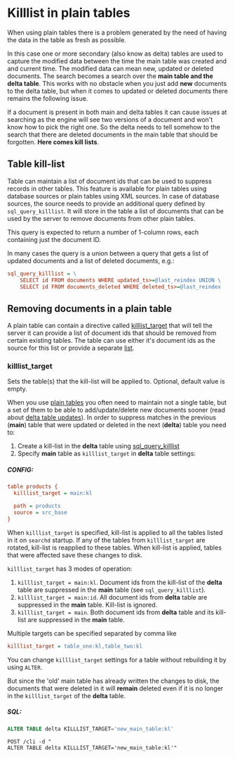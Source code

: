 # Killlist in plain tables

When using plain tables there is a problem generated by the need of having the data in the table as fresh as possible.

In this case one or more secondary (also know as delta) tables are used to capture the modified data between the time the main table was created and and current time. The modified data can mean new, updated or deleted documents. The search becomes a search over the **main table and the delta table**. This works with no obstacle when you just add **new** documents to the delta table, but when it comes to updated or deleted documents there remains the following issue.

If a document is present in both main and delta tables it can cause issues at searching as the engine will see two versions of a document and won't know how to pick the right one. So the delta needs to tell somehow to the search that there are deleted documents in the main table that should be forgotten. **Here comes kill lists**.

## Table kill-list
Table can maintain a list of document ids that can be used to suppress records in other tables. This feature is available for plain tables using database sources or plain tables using XML sources. In case of database sources, the source needs to provide an additional query defined by `sql_query_killlist`. It will store in the table a list of documents that can be used by the server to remove documents from other plain tables.

This query is expected to return a number of 1-column rows, each containing just the document ID.

In many cases the query is a union between a query that gets a list of updated documents and a list of deleted documents, e.g.:

```ini
sql_query_killlist = \
    SELECT id FROM documents WHERE updated_ts>=@last_reindex UNION \
    SELECT id FROM documents_deleted WHERE deleted_ts>=@last_reindex
```

## Removing documents in a plain table
A plain table can contain a directive called [killlist_target](../../Creating_a_table/Local_tables/Plain_and_real-time_table_settings.md#killlist_target) that will tell the server it can provide a list of document ids that should be removed from certain existing tables. The table can use either it's document ids as the source for this list or provide a separate [list](../../Adding_data_from_external_storages/Adding_data_to_tables/Killlist_in_plain_tables.md#Table-kill-list).

### killlist_target

<!-- example killlist_target 1 -->
Sets the table(s) that the kill-list will be applied to. Optional, default value is empty.

When you use [plain tables](../../Creating_a_table/Local_tables/Plain_table.md) you often need to maintain not a single table, but a set of them to be able to add/update/delete new documents sooner (read about [delta table updates](../../Adding_data_from_external_storages/Main_delta.md)). In order to suppress matches in the previous (**main**) table that were updated or deleted in the next (**delta**) table you need to:

1.  Create a kill-list in the **delta** table using [sql_query_killlist](../../Adding_data_from_external_storages/Adding_data_to_tables/Killlist_in_plain_tables.md#Table-kill-list)
2.  Specify **main** table as `killlist_target` in **delta** table settings:


<!-- intro -->
##### CONFIG:

<!-- request CONFIG -->

```ini
table products {
  killlist_target = main:kl

  path = products
  source = src_base
}
```
<!-- end -->

When `killlist_target` is specified, kill-list is applied to all the tables listed in it on `searchd` startup. If any of the tables from `killlist_target` are rotated, kill-list is reapplied to these tables. When kill-list is applied, tables that were affected save these changes to disk.

`killlist_target` has 3 modes of operation:

1.  `killlist_target = main:kl`. Document ids from the kill-list of the **delta** table are suppressed in the **main** table (see `sql_query_killlist`).
2.  `killlist_target = main:id`. All document ids from **delta** table are suppressed in the **main** table. Kill-list is ignored.
3.  `killlist_target = main`. Both document ids from **delta** table and its kill-list are suppressed in the **main** table.

Multiple targets can be specified separated by comma like

```ini
killlist_target = table_one:kl,table_two:kl
```

<!-- example killlist_target 2 -->
You can change `killlist_target` settings for a table without rebuilding it by using `ALTER`.

But since the 'old' main table has already written the changes to disk, the documents that were deleted in it will **remain** deleted even if it is no longer in the `killlist_target` of the **delta** table.


<!-- intro -->
##### SQL:

<!-- request SQL -->

```sql
ALTER TABLE delta KILLLIST_TARGET='new_main_table:kl'
```

<!-- request HTTP -->

```http
POST /cli -d "
ALTER TABLE delta KILLLIST_TARGET='new_main_table:kl'"
```
<!-- end -->
